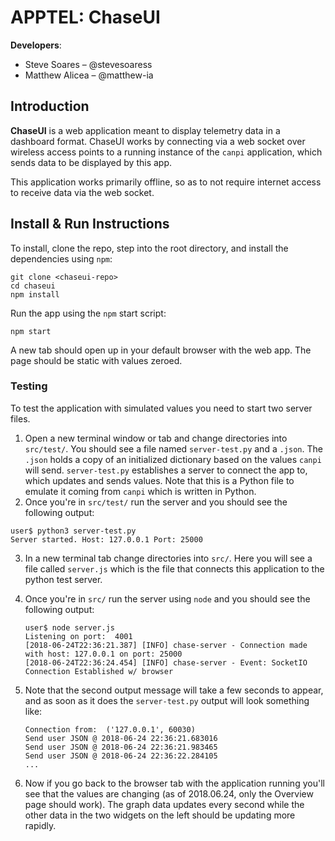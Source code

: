 # APPTEL: ChaseUI

**Developers**:

- Steve Soares – @stevesoaress
- Matthew Alicea – @matthew-ia

## Introduction

**ChaseUI** is a web application meant to display telemetry data in a dashboard format. ChaseUI works by connecting via a web socket over wireless access points to a running instance of the `canpi` application, which sends data to be displayed by this app. 

This application works primarily offline, so as to not require internet access to receive data via the web socket.

## Install & Run Instructions

To install, clone the repo, step into the root directory, and install the dependencies using `npm`:

```
git clone <chaseui-repo>
cd chaseui
npm install
```

Run the app using the `npm` start script:

```
npm start
```

A new tab should open up in your default browser with the web app. The page should be static with values zeroed. 

### Testing

To test the application with simulated values you need to start two server files. 

1. Open a new terminal window or tab and change directories into `src/test/`. You should see a file named `server-test.py` and a `.json`. The `.json` holds a copy of an initialized dictionary based on the values `canpi` will send. `server-test.py` establishes a server to connect the app to, which updates and sends values. Note that this is a Python file to emulate it coming from `canpi` which is written in Python. 
2. Once you're in `src/test/` run the server and you should see the following output:

```
user$ python3 server-test.py
Server started. Host: 127.0.0.1 Port: 25000
```

3. In a new terminal tab change directories into `src/`. Here you will see a file called `server.js` which is the file that connects this application to the python test server. 

4. Once you're in `src/` run the server using `node` and you should see the following output:

   ```
   user$ node server.js
   Listening on port:  4001
   [2018-06-24T22:36:21.387] [INFO] chase-server - Connection made with host: 127.0.0.1 on port: 25000
   [2018-06-24T22:36:24.454] [INFO] chase-server - Event: SocketIO Connection Established w/ browser
   ```

5. Note that the second output message will take a few seconds to appear, and as soon as it does the `server-test.py` output will look something like:

   ```
   Connection from:  ('127.0.0.1', 60030)
   Send user JSON @ 2018-06-24 22:36:21.683016
   Send user JSON @ 2018-06-24 22:36:21.983465
   Send user JSON @ 2018-06-24 22:36:22.284105
   ...
   ```

6. Now if you go back to the browser tab with the application running you'll see that the values are changing (as of 2018.06.24, only the Overview page should work). The graph data updates every second while the other data in the two widgets on the left should be updating more rapidly. 